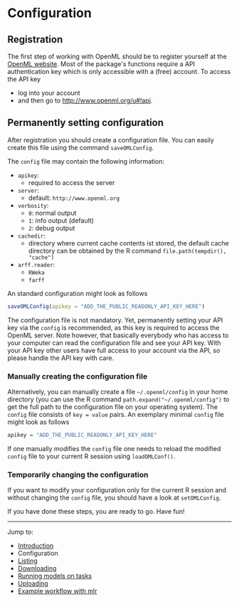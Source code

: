 Configuration
=============

## Registration
The first step of working with OpenML should be to register yourself at the [OpenML website](http://www.openml.org).
Most of the package's functions require a API authentication key which is only accessible with a (free) account.
To access the API key
* log into your account
* and then go to http://www.openml.org/u#!api.

## Permanently setting configuration
After registration you should create a configuration file. You can easily create this file using the command `saveOMLConfig`.

The `config` file may contain the following information:
* `apikey`:
    * required to access the server
* `server`:
    * default: `http://www.openml.org`
* `verbosity`:
    * `0`: normal output
    * `1`: info output (default)
    * `2`: debug output
* `cachedir`:
    * directory where current cache contents ist stored, the default cache directory can be obtained
      by the R command `file.path(tempdir(), "cache")`
* `arff.reader`:
    * `RWeka`
    * `farff`

An standard configuration might look as follows

```r
saveOMLConfig(apikey = "ADD_THE_PUBLIC_READONLY_API_KEY_HERE")
```

The configuration file is not mandatory. Yet, permanently setting your API key via the `config` is recommended,
as this key is required to access the OpenML server. Note however, that basically everybody who has access
to your computer can read the configuration file and see your API key. With your API key other users have full
access to your account via the API, so please handle the API key with care.

### Manually creating the configuration file
Alternatively, you can manually create a file `~/.openml/config` in your home directory (you can use the R command
`path.expand("~/.openml/config")` to get the full path to the configuration file on your operating system). The
`config` file consists of `key = value` pairs. An exemplary minimal `config` file might look as follows

```r
apikey = "ADD_THE_PUBLIC_READONLY_API_KEY_HERE"
```

If one manually modifies the `config` file  one needs to reload the modified `config` file to your current R session
using `loadOMLConf()`.

### Temporarily changing the configuration
If you want to modify your configuration only for the current R session and without changing the `config` file,
you should have a look at `setOMLConfig`.

If you have done these steps, you are ready to go. Have fun!

----------------------------------------------------------------------------------------------------
Jump to:
- [Introduction](1-Introduction.md)
- Configuration
- [Listing](3-Listing.md)
- [Downloading](4-Downloading.md)
- [Running models on tasks](5-Running.md)
- [Uploading](6-Uploading.md)
- [Example workflow with mlr](7-Example-workflow-with-mlr.md)
